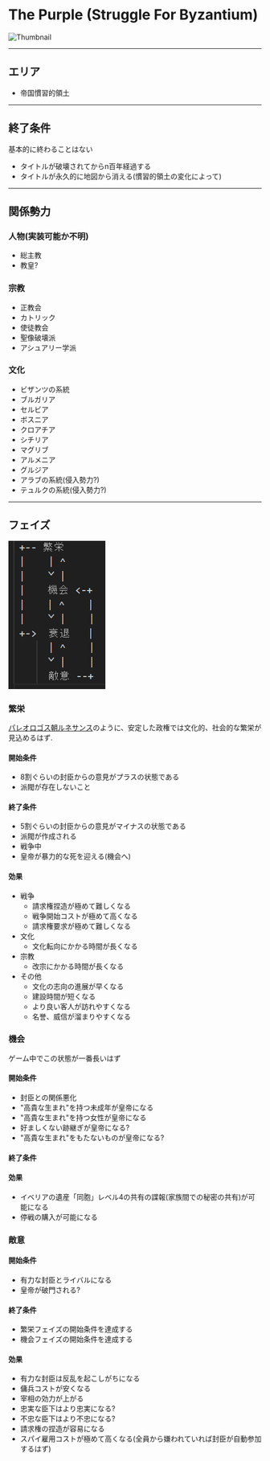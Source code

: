 # The Purple (Struggle For Byzantium)

![Thumbnail](thumbnail.jpg)

---
## エリア
- 帝国慣習的領土
---
## 終了条件
基本的に終わることはない
- タイトルが破壊されてからn百年経過する
- タイトルが永久的に地図から消える(慣習的領土の変化によって)
---
## 関係勢力
### 人物(実装可能か不明)
- 総主教
- 教皇?

### 宗教
- 正教会
- カトリック
- 使徒教会
- 聖像破壊派
- アシュアリー学派

### 文化
- ビザンツの系統
- ブルガリア
- セルビア
- ボスニア
- クロアチア
- シチリア
- マグリブ
- アルメニア
- グルジア
- アラブの系統(侵入勢力?)
- テュルクの系統(侵入勢力?)
---
## フェイズ

![Phase](phase.png)

### 繁栄
[パレオロゴス朝ルネサンス](https://ja.wikipedia.org/wiki/%E3%83%91%E3%83%AC%E3%82%AA%E3%83%AD%E3%82%B4%E3%82%B9%E6%9C%9D%E3%83%AB%E3%83%8D%E3%82%B5%E3%83%B3%E3%82%B9)のように、安定した政権では文化的、社会的な繁栄が見込めるはず.
#### 開始条件
- 8割ぐらいの封臣からの意見がプラスの状態である
- 派閥が存在しないこと
#### 終了条件
- 5割ぐらいの封臣からの意見がマイナスの状態である
- 派閥が作成される
- 戦争中
- 皇帝が暴力的な死を迎える(機会へ)

#### 効果
- 戦争
    - 請求権捏造が極めて難しくなる
    - 戦争開始コストが極めて高くなる
    - 請求権要求が極めて難しくなる
- 文化
    - 文化転向にかかる時間が長くなる
- 宗教
    - 改宗にかかる時間が長くなる
- その他
    - 文化の志向の進展が早くなる
    - 建設時間が短くなる
    - より良い客人が訪れやすくなる
    - 名誉、威信が溜まりやすくなる


### 機会
ゲーム中でこの状態が一番長いはず
#### 開始条件
- 封臣との関係悪化
- "高貴な生まれ"を持つ未成年が皇帝になる
- "高貴な生まれ"を持つ女性が皇帝になる
- 好ましくない跡継ぎが皇帝になる?
- "高貴な生まれ"をもたないものが皇帝になる?
#### 終了条件
#### 効果
- イベリアの遺産「同胞」レベル4の共有の諜報(家族間での秘密の共有)が可能になる
- 停戦の購入が可能になる

### 敵意
#### 開始条件
- 有力な封臣とライバルになる
- 皇帝が破門される?
#### 終了条件
- 繁栄フェイズの開始条件を達成する
- 機会フェイズの開始条件を達成する
#### 効果
- 有力な封臣は反乱を起こしがちになる
- 傭兵コストが安くなる
- 宰相の効力が上がる
- 忠実な臣下はより忠実になる?
- 不忠な臣下はより不忠になる?
- 請求権の捏造が容易になる
- スパイ雇用コストが極めて高くなる(全員から嫌われていれば封臣が自動参加するはず)